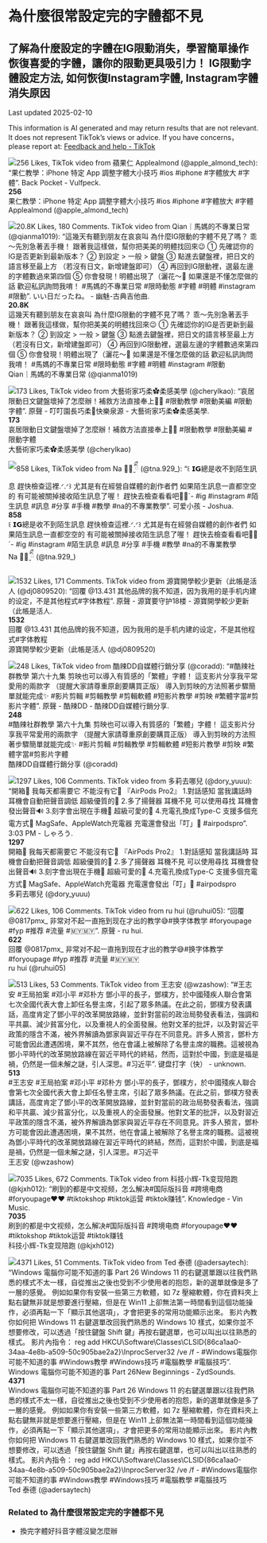 # 為什麼很常設定完的字體都不見

## 了解為什麼設定的字體在IG限動消失，學習簡單操作恢復喜愛的字體，讓你的限動更具吸引力！ IG限動字體設定方法, 如何恢復Instagram字體, Instagram字體消失原因  
Last updated 2025-02-10  

This information is AI generated and may return results that are not relevant. It does not represent TikTok’s views or advice. If you have concerns，please report at: [Feedback and help - TikTok](https://www.tiktok.com/feedback)

![256 Likes, TikTok video from 蘋果仁 Applealmond (@apple_almond_tech): “果仁教學：iPhone 特定 App 調整字體大小技巧 #ios #iphone #字體放大 #字體”. Back Pocket - Vulfpeck.](https://p16-sign-va.tiktokcdn.com/tos-maliva-p-0068/oEsLEzFsIAkP9bACMgZhDWNg8E0Io3f1ypANZt~tplv-photomode-zoomcover:720:720.jpeg?lk3s=b59d6b55&x-expires=1739426400&x-signature=DQ9ZbLw3wwzROcu4Z7kO5%2Fv1SUs%3D&shp=b59d6b55&shcp=-)  
**256**  
果仁教學：iPhone 特定 App 調整字體大小技巧 #ios #iphone #字體放大 #字體  
Applealmond (@apple_almond_tech)  

![20.8K Likes, 180 Comments. TikTok video from Qian｜馬媽的不專業日常 (@qianma1019): “這幾天有聽到朋友在哀哀叫 為什麼IG限動的字體不見了嗎？ 乖～先別急著丟手機！ 跟著我這樣做，幫你把美美的明體找回來😉 ① 先確認你的IG是否更新到最新版本？ ② 到設定 > 一般 > 鍵盤 ③ 點進去鍵盤裡，把日文的語言移至最上方 （若沒有日文，新增建盤即可） ④ 再回到IG限動裡，選最左邊的字體數過來第四個 ⑤ 你會發現！明體出現了（灑花～🎉 如果還是不懂怎麼做的話 歡迎私訊詢問我唷！ #馬媽的不專業日常 #限時動態 #字體 #明體 #instagram #限動”. いい日だったね。 - 幽魅-古典吉他曲.](https://p16-sign-va.tiktokcdn.com/tos-maliva-p-0068/o82g1ldLBYAiPySsIE7DxNOcBZIDE0UQOAXiS~tplv-photomode-zoomcover:720:720.jpeg?lk3s=b59d6b55&x-expires=1739426400&x-signature=9EYyKEMpzfOtlWSicG%2B6HQ71bgQ%3D&shp=b59d6b55&shcp=-)  
**20.8K**  
這幾天有聽到朋友在哀哀叫 為什麼IG限動的字體不見了嗎？ 乖～先別急著丟手機！ 跟著我這樣做，幫你把美美的明體找回來😉 ① 先確認你的IG是否更新到最新版本？ ② 到設定 > 一般 > 鍵盤 ③ 點進去鍵盤裡，把日文的語言移至最上方 （若沒有日文，新增建盤即可） ④ 再回到IG限動裡，選最左邊的字體數過來第四個 ⑤ 你會發現！明體出現了（灑花～🎉 如果還是不懂怎麼做的話 歡迎私訊詢問我唷！ #馬媽的不專業日常 #限時動態 #字體 #明體 #instagram #限動  
Qian｜馬媽的不專業日常 (@qianma1019)  

![173 Likes, TikTok video from 大藝術家巧柔✿柔感美學 (@cherylkao): “哀居限動日文鍵盤壞掉了怎麼辦！補救方法直接奉上✌🏻 #限動教學 #限動美編 #限動字體”. 原聲 - 叮叮園長巧柔快樂泉源 - 大藝術家巧柔✿柔感美學.](https://p16-sign-va.tiktokcdn.com/tos-maliva-p-0068/cb8ee350d3c744aca16f3bf46be189b8_1703772446~tplv-photomode-zoomcover:720:720.jpeg?lk3s=b59d6b55&x-expires=1739426400&x-signature=T17qPOsV9yW00xQU6H5G3%2BxgErQ%3D&shp=b59d6b55&shcp=-)  
**173**  
哀居限動日文鍵盤壞掉了怎麼辦！補救方法直接奉上✌🏻 #限動教學 #限動美編 #限動字體  
大藝術家巧柔✿柔感美學 (@cherylkao)  

![858 Likes, TikTok video from Na ⺣̤̬ ིྀ (@tna.929_): “꒰ 𝗜𝗚總是收不到陌生訊息 趕快檢查這裡.ᐟ.ᐟ꒱ 尤其是有在經營自媒體的創作者們 如果陌生訊息一直都空空的 有可能被關掉接收陌生訊息了喔！ 趕快去檢查看看吧🫶🏻´- #ig #instagram #陌生訊息 #訊息 #分享 #手機 #教學 #na的不專業教學”. 可爱小孩 - Joshua.](https://p16-sign-va.tiktokcdn.com/tos-maliva-p-0068/f27ea649f7684203b851319ccd3aa85b_1721478150~tplv-photomode-zoomcover:720:720.jpeg?lk3s=b59d6b55&x-expires=1739426400&x-signature=MNVcrHCjjzkAiJ4BgKT%2BS5Ym55I%3D&shp=b59d6b55&shcp=-)  
**858**  
꒰ 𝗜𝗚總是收不到陌生訊息 趕快檢查這裡.ᐟ.ᐟ꒱ 尤其是有在經營自媒體的創作者們 如果陌生訊息一直都空空的 有可能被關掉接收陌生訊息了喔！ 趕快去檢查看看吧🫶🏻´- #ig #instagram #陌生訊息 #訊息 #分享 #手機 #教學 #na的不專業教學  
Na ⺣̤̬ ིྀ (@tna.929_)  

![1532 Likes, 171 Comments. TikTok video from 源寶開學較少更新（此帳是活人 (@dj0809520): “回覆 @13.431 其他品牌的我不知道，因为我用的是手机内建的设定，不是其他程式#字体教程”. 原聲 - 源寶要守护18楼 - 源寶開學較少更新（此帳是活人.](https://p16-sign-useast2a.tiktokcdn-us.com/tos-useast2a-p-0037-aiso/0142010acac64fc1a5ab80b25fdbaf86~tplv-photomode-zoomcover:720:720.jpeg?lk3s=b59d6b55&x-expires=1739426400&x-signature=g60L%2BmDGb7vKwaRd5nLhEIs6BWM%3D&shp=b59d6b55&shcp=-)  
**1532**  
回覆 @13.431 其他品牌的我不知道，因为我用的是手机内建的设定，不是其他程式#字体教程  
源寶開學較少更新（此帳是活人 (@dj0809520)  

![248 Likes, TikTok video from 酷辣DD自媒體行銷分享 (@coradd): “#酷辣社群教學 第六十九集 剪映也可以導入有質感的「繁體」字體！ 這支影片分享我平常愛用的兩款字 （提醒大家請尊重原創要購買正版） 導入到剪映的方法照著步驟簡單就能完成✨ #影片剪輯 #剪輯教學 #剪輯軟體 #短影片教學 #剪映 #繁體字當#剪影片字體”. 原聲 - 酷辣DD - 酷辣DD自媒體行銷分享.](https://p16-sign-va.tiktokcdn-us.com/tos-maliva-p-0068/oM4aQk0KRGAflZfLTZLjFGZDrRmA3Ehfgae59I~tplv-photomode-zoomcover:720:720.jpeg?lk3s=b59d6b55&x-expires=1739426400&x-signature=EmTXsX5hCjwgdsWyrnMUOeM%2BHfk%3D&shp=b59d6b55&shcp=-)  
**248**  
#酷辣社群教學 第六十九集 剪映也可以導入有質感的「繁體」字體！ 這支影片分享我平常愛用的兩款字 （提醒大家請尊重原創要購買正版） 導入到剪映的方法照著步驟簡單就能完成✨ #影片剪輯 #剪輯教學 #剪輯軟體 #短影片教學 #剪映 #繁體字當#剪影片字體  
酷辣DD自媒體行銷分享 (@coradd)  

![1297 Likes, 106 Comments. TikTok video from 多莉去哪兒 (@dory_yuuu): “開箱🎁 我每天都需要它 不能沒有它🥹 『AirPods Pro2』 1.對話感知 當我講話時 耳機會自動把聲音調低 超級優質的🥰 2.多了揚聲器 耳機不見 可以使用尋找 耳機會發出聲音🔊 3.刻字會出現在手機📱 超級可愛的💞 4.充電孔換成Type-C 支援多個充電方式🔌 MagSafe、AppleWatch充電器 充電還會發出「叮」🔔 #airpodspro”. 3:03 PM - しゃろう.](https://p16-sign-va.tiktokcdn-us.com/tos-maliva-p-0068/okOEy3BL7F6kABJuBleNRxQEIEEbfBuDIc4jn6~tplv-photomode-zoomcover:720:720.jpeg?lk3s=b59d6b55&x-expires=1739426400&x-signature=gKtspKtSrW%2F97a%2Bwy5t5qLb%2B3sg%3D&shp=b59d6b55&shcp=-)  
**1297**  
開箱🎁 我每天都需要它 不能沒有它🥹 『AirPods Pro2』 1.對話感知 當我講話時 耳機會自動把聲音調低 超級優質的🥰 2.多了揚聲器 耳機不見 可以使用尋找 耳機會發出聲音🔊 3.刻字會出現在手機📱 超級可愛的💞 4.充電孔換成Type-C 支援多個充電方式🔌 MagSafe、AppleWatch充電器 充電還會發出「叮」🔔 #airpodspro  
多莉去哪兒 (@dory_yuuu)  

![622 Likes, 106 Comments. TikTok video from ru hui (@ruhui05): “回覆 @0817pmx_ 非常对不起一直拖到现在才出的教学😅#换字体教学 #foryoupage #fyp #推荐 #流量 #🇲🇾🇲🇾”. 原聲 - ru hui.](https://p16-sign-useast2a.tiktokcdn-us.com/tos-alisg-p-0037/4bab4d3c3a6240ec80b267c89d0652c6~tplv-photomode-zoomcover:720:720.jpeg?lk3s=b59d6b55&x-expires=1739426400&x-signature=oBXi1sCqNa0NUl%2FZxLOZZJdlxGM%3D&shp=b59d6b55&shcp=-)  
**622**  
回覆 @0817pmx\_ 非常对不起一直拖到现在才出的教学😅#换字体教学 #foryoupage #fyp #推荐 #流量 #🇲🇾🇲🇾  
ru hui (@ruhui05)  

![513 Likes, 53 Comments. TikTok video from 王志安 (@wzashow): “#王志安 #王局拍案 #邓小平 #邓朴方 鄧小平的長子，鄧樸方，於中國殘疾人聯合會第七次全國代表大會上卸任名譽主席，引起了眾多熱議。在此之前，鄧樸方發表講話，高度肯定了鄧小平的改革開放路線，並針對當前的政治局勢發表看法，強調和平共贏、減少貧富分化，以及重視人的全面發展。他對文革的批評，以及對習近平政策的隱含不滿，被外界解讀為鄧家與習近平存在不同意見。許多人預言，鄧朴方可能會因此遭遇困境，果不其然，他在會議上被解除了名譽主席的職務。這被視為鄧小平時代的改革開放路線在習近平時代的終結，然而，這對於中國，到底是福是禍，仍然是一個未解之謎，引人深思。#习近平”. 键盘打字（快） - unknown.](https://p19-sign.tiktokcdn-us.com/tos-useast5-p-0068-tx/oUAhBC0yphlBJIqIdqStAf7iAzZiIXELEXr2mw~tplv-photomode-zoomcover:720:720.jpeg?lk3s=b59d6b55&x-expires=1739426400&x-signature=qaktjJcC%2FSklf5xJqFF%2BIWyvayc%3D&shp=b59d6b55&shcp=-)  
**513**  
#王志安 #王局拍案 #邓小平 #邓朴方 鄧小平的長子，鄧樸方，於中國殘疾人聯合會第七次全國代表大會上卸任名譽主席，引起了眾多熱議。在此之前，鄧樸方發表講話，高度肯定了鄧小平的改革開放路線，並針對當前的政治局勢發表看法，強調和平共贏、減少貧富分化，以及重視人的全面發展。他對文革的批評，以及對習近平政策的隱含不滿，被外界解讀為鄧家與習近平存在不同意見。許多人預言，鄧朴方可能會因此遭遇困境，果不其然，他在會議上被解除了名譽主席的職務。這被視為鄧小平時代的改革開放路線在習近平時代的終結，然而，這對於中國，到底是福是禍，仍然是一個未解之謎，引人深思。#习近平  
王志安 (@wzashow)  

![7035 Likes, 672 Comments. TikTok video from 科技小辉-Tk变现陪跑 (@kjxh012): “刷到的都是中文视频，怎么解决#国际版抖音 #跨境电商 #foryoupage❤️❤️ #tiktokshop #tiktok运营 #tiktok赚钱”. Knowledge - Vin Music.](https://p19-pu-sign-useast8.tiktokcdn-us.com/tos-useast5-p-0068-tx/oEA7EixOqx4ABEBgSUkZSoEBYZzIUEvWFIivh~tplv-photomode-zoomcover:720:720.jpeg?lk3s=b59d6b55&x-expires=1739426400&x-signature=PPyjJge1K2vdB0ipNWym3s%2BjtaQ%3D&shp=b59d6b55&shcp=-)  
**7035**  
刷到的都是中文视频，怎么解决#国际版抖音 #跨境电商 #foryoupage❤️❤️ #tiktokshop #tiktok运营 #tiktok赚钱  
科技小辉-Tk变现陪跑 (@kjxh012)  

![4371 Likes, 51 Comments. TikTok video from Ted 泰德 (@adersaytech): “Windows 電腦你可能不知道的事 Part 26 Windows 11 的右鍵選單跟以往我們熟悉的樣式不太一樣，自從推出之後也受到不少使用者的抱怨，新的選單就像是多了一層的感覺。 例如如果你有安裝一些第三方軟體，如 7z 壓縮軟體，你在資料夾上點右鍵無非就是想要進行壓縮，但是在 Win11 上卻無法第一時間看到這個功能操作，必須再點一下「顯示其他選項」，才會把更多的常用功能顯示出來。 影片內教你如何把 Windows 11 右鍵選單改回我們熟悉的 Windows 10 樣式，如果你並不想要修改，可以透過「按住鍵盤 Shift 鍵」再按右鍵選單，也可以叫出以往熟悉的樣式。 影片內指令： reg add HKCU\Software\Classes\CLSID\{86ca1aa0-34aa-4e8b-a509-50c905bae2a2}\InprocServer32 /ve /f -  #Windows電腦你可能不知道的事 #Windows教學 #Windows技巧  #電腦教學 #電腦技巧”. Windows 電腦你可能不知道的事 Part 26New Beginnings - ZydSounds.](https://p19-pu-sign-useast5.tiktokcdn-us.com/tos-useast5-p-0068-tx/oYSCMraAkCoGv9guCMhje9edIACLwJILgI8Qeg~tplv-tiktok-logom-rs:tos-useast2a-v-0068/oofTeAe4kYQAiJGERRAzIQLItiAXAWweGmFEIp:720:720.jpeg?lk3s=b59d6b55&x-expires=1739426400&x-signature=6h5ZivHC6aoFauBNIt9GSbWhkkE%3D&shp=b59d6b55&shcp=-)  
**4371**  
Windows 電腦你可能不知道的事 Part 26 Windows 11 的右鍵選單跟以往我們熟悉的樣式不太一樣，自從推出之後也受到不少使用者的抱怨，新的選單就像是多了一層的感覺。 例如如果你有安裝一些第三方軟體，如 7z 壓縮軟體，你在資料夾上點右鍵無非就是想要進行壓縮，但是在 Win11 上卻無法第一時間看到這個功能操作，必須再點一下「顯示其他選項」，才會把更多的常用功能顯示出來。 影片內教你如何把 Windows 11 右鍵選單改回我們熟悉的 Windows 10 樣式，如果你並不想要修改，可以透過「按住鍵盤 Shift 鍵」再按右鍵選單，也可以叫出以往熟悉的樣式。 影片內指令： reg add HKCU\Software\Classes\CLSID\{86ca1aa0-34aa-4e8b-a509-50c905bae2a2}\InprocServer32 /ve /f - #Windows電腦你可能不知道的事 #Windows教學 #Windows技巧 #電腦教學 #電腦技巧  
Ted 泰德 (@adersaytech)  

### Related to 為什麼很常設定完的字體都不見
- 換完字體好抖音字體沒變怎麼辦